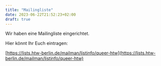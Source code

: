 ```yaml
---
title: "Mailingliste"
date: 2023-06-22T21:52:23+02:00
draft: true
---
```


Wir haben eine Mailingliste eingerichtet.
<!--more--> Hier könnt Ihr Euch eintragen:

[https://lists.htw-berlin.de/mailman/listinfo/queer-htw](https://lists.htw-berlin.de/mailman/listinfo/queer-htw)

